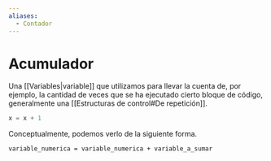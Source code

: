 ```yaml
---
aliases:
  - Contador
---
```


# Acumulador

Una [[Variables|variable]] que utilizamos para llevar la cuenta de, por ejemplo, la cantidad de veces que se ha ejecutado cierto bloque de código, generalmente una [[Estructuras de control#De repetición]].

```python
x = x + 1
```

Conceptualmente, podemos verlo de la siguiente forma.

```
variable_numerica = variable_numerica + variable_a_sumar
```
